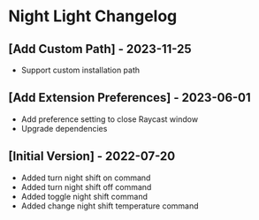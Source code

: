# Night Light Changelog

## [Add Custom Path] - 2023-11-25
- Support custom installation path

## [Add Extension Preferences] - 2023-06-01

- Add preference setting to close Raycast window
- Upgrade dependencies

## [Initial Version] - 2022-07-20

- Added turn night shift on command
- Added turn night shift off command
- Added toggle night shift command
- Added change night shift temperature command
